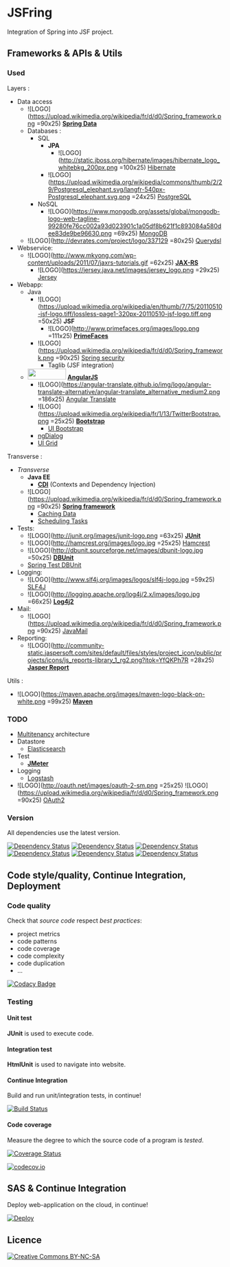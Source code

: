 ﻿# JSFring

Integration of Spring into JSF project.

## Frameworks & APIs & Utils

### Used

Layers :
* Data access
	* ![LOGO](https://upload.wikimedia.org/wikipedia/fr/d/d0/Spring_framework.png =90x25) [**Spring Data**](http://projects.spring.io/spring-data)
	* Databases :
		* SQL
			* **JPA**
				* ![LOGO](http://static.jboss.org/hibernate/images/hibernate_logo_whitebkg_200px.png =100x25) [Hibernate](http://hibernate.org)
			* ![LOGO](https://upload.wikimedia.org/wikipedia/commons/thumb/2/29/Postgresql_elephant.svg/langfr-540px-Postgresql_elephant.svg.png =24x25) [PostgreSQL](http://www.postgresql.org)
		* NoSQL
			* ![LOGO](https://www.mongodb.org/assets/global/mongodb-logo-web-tagline-99280fe76cc002a93d023901c1a05df8b621f1c893084a580dee83de9be96630.png =69x25) [MongoDB](https://www.mongodb.org)
	* ![LOGO](http://devrates.com/project/logo/337129 =80x25) [Querydsl](http://www.querydsl.com)
* Webservice:
	* ![LOGO](http://www.mkyong.com/wp-content/uploads/2011/07/jaxrs-tutorials.gif =62x25)
		[**JAX-RS**](https://jax-rs-spec.java.net)
		* ![LOGO](https://jersey.java.net/images/jersey_logo.png =29x25)
			[Jersey](https://jersey.java.net)
* Webapp:
	* Java
		* ![LOGO](https://upload.wikimedia.org/wikipedia/en/thumb/7/75/20110510-jsf-logo.tiff/lossless-page1-320px-20110510-jsf-logo.tiff.png =50x25) **JSF**
			* ![LOGO](http://www.primefaces.org/images/logo.png =111x25) [**PrimeFaces**](http://primefaces.org)
		* ![LOGO](https://upload.wikimedia.org/wikipedia/fr/d/d0/Spring_framework.png =90x25) [Spring security](http://projects.spring.io/spring-security)
			* Taglib (JSF integration)
	* <img src="https://cloud.githubusercontent.com/assets/2929786/12901283/178ece74-cebb-11e5-8820-ab852dcb549b.png" width="89" height="25" /> [**AngularJS**](https://angularjs.org)
		* ![LOGO](https://angular-translate.github.io/img/logo/angular-translate-alternative/angular-translate_alternative_medium2.png =186x25) [Angular Translate](https://angular-translate.github.io)
		* ![LOGO](https://upload.wikimedia.org/wikipedia/fr/1/13/TwitterBootstrap.png =25x25) [**Bootstrap**](http://getbootstrap.com)
			* [UI Bootstrap](https://angular-ui.github.io/bootstrap)
		* [ngDialog](http://ngmodules.org/modules/ngDialog)
		* [UI Grid](http://ui-grid.info)

Transverse :
* *Transverse*
	* **Java EE**
		* [**CDI**](https://docs.oracle.com/javaee/7/tutorial/cdi-basic.htm) (Contexts and Dependency Injection)
	* ![LOGO](https://upload.wikimedia.org/wikipedia/fr/d/d0/Spring_framework.png =90x25) [**Spring framework**](http://projects.spring.io/spring-framework)
		* [Caching Data](https://spring.io/guides/gs/caching)
		* [Scheduling Tasks](https://spring.io/guides/gs/scheduling-tasks)
* Tests:
	* ![LOGO](http://junit.org/images/junit-logo.png =63x25) [**JUnit**](http://junit.org)
	* ![LOGO](http://hamcrest.org/images/logo.jpg =25x25) [Hamcrest](http://hamcrest.org/JavaHamcrest)
	* ![LOGO](http://dbunit.sourceforge.net/images/dbunit-logo.jpg =50x25) [**DBUnit**](http://dbunit.sourceforge.net)
	* [Spring Test DBUnit](http://springtestdbunit.github.io/spring-test-dbunit)
* Logging:
	* ![LOGO](http://www.slf4j.org/images/logos/slf4j-logo.jpg =59x25) [SLF4J](http://www.slf4j.org)
	* ![LOGO](http://logging.apache.org/log4j/2.x/images/logo.jpg =66x25) [**Log4j2**](http://logging.apache.org/log4j/2.x)
* Mail:
	* ![LOGO](https://upload.wikimedia.org/wikipedia/fr/d/d0/Spring_framework.png =90x25) [JavaMail](http://www.oracle.com/technetwork/java/javamail/index.html)
* Reporting:
	* ![LOGO](http://community-static.jaspersoft.com/sites/default/files/styles/project_icon/public/projects/icons/js_reports-library_1_rg2.png?itok=YfQKPh7R =28x25) [**Jasper Report**](https://community.jaspersoft.com/project/jasperreports-server)

Utils :
* ![LOGO](https://maven.apache.org/images/maven-logo-black-on-white.png =99x25) [**Maven**](https://maven.apache.org)

### TODO

* [Multitenancy](https://en.wikipedia.org/wiki/Multitenancy) architecture
* Datastore
	* [Elasticsearch](https://www.elastic.co/fr)
* Test
	* [**JMeter**](http://jmeter.apache.org)
* Logging
	* [Logstash](https://www.elastic.co/products/logstash)
* ![LOGO](http://oauth.net/images/oauth-2-sm.png =25x25) ![LOGO](https://upload.wikimedia.org/wikipedia/fr/d/d0/Spring_framework.png =90x25) [OAuth2](http://oauth.net/2)

### Version

All dependencies use the latest version.

[![Dependency Status](https://www.versioneye.com/user/projects/56729e638fea07000e093826/badge.svg?style=flat)](https://www.versioneye.com/user/projects/56729e638fea07000e093826)
[![Dependency Status](https://www.versioneye.com/user/projects/56729e698fea07000a09375a/badge.svg?style=flat)](https://www.versioneye.com/user/projects/56729e698fea07000a09375a)
[![Dependency Status](https://www.versioneye.com/user/projects/56729e6f8fea07000e093878/badge.svg?style=flat)](https://www.versioneye.com/user/projects/56729e6f8fea07000e093878)
[![Dependency Status](https://www.versioneye.com/user/projects/56729e738fea07000e0938b0/badge.svg?style=flat)](https://www.versioneye.com/user/projects/56729e738fea07000e0938b0)
[![Dependency Status](https://www.versioneye.com/user/projects/56729e798fea07000e0938eb/badge.svg?style=flat)](https://www.versioneye.com/user/projects/56729e798fea07000e0938eb)
[![Dependency Status](https://www.versioneye.com/user/projects/56729e808fea07000a0937cb/badge.svg?style=flat)](https://www.versioneye.com/user/projects/56729e808fea07000a0937cb)

## Code style/quality, Continue Integration, Deployment

### Code quality

Check that *source code* respect *best practices*:
* project metrics
* code patterns
* code coverage
* code complexity
* code duplication
* ...

[![Codacy Badge](https://api.codacy.com/project/badge/9ea574afb85b496294af3b6057e278aa)](https://www.codacy.com/app/pinguet62/JSFring)

### Testing

#### Unit test

**JUnit** is used to execute code.

#### Integration test

**HtmlUnit** is used to navigate into website.

#### Continue Integration

Build and run unit/integration tests, in continue!

[![Build Status](https://travis-ci.org/pinguet62/JSFring.svg?branch=master)](https://travis-ci.org/pinguet62/JSFring)

#### Code coverage

Measure the degree to which the source code of a program is *tested*.

[![Coverage Status](https://coveralls.io/repos/pinguet62/JSFring/badge.svg?branch=master&service=github)](https://coveralls.io/github/pinguet62/JSFring?branch=master)

[![codecov.io](https://codecov.io/github/pinguet62/JSFring/coverage.svg?branch=master)](https://codecov.io/github/pinguet62/JSFring?branch=master)

## SAS & Continue Integration

Deploy web-application on the cloud, in continue!

[![Deploy](https://www.herokucdn.com/deploy/button.png)](http://pinguet62-jsfring.herokuapp.com)

## Licence

[![Creative Commons BY-NC-SA](https://img.shields.io/badge/Licence-Creative%20Commons-brightgreen.svg)](http://creativecommons.org/licenses/by-nc-sa/4.0)
